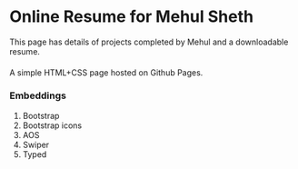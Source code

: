 # Online Resume for Mehul Sheth
This page has details of projects completed by Mehul and a downloadable resume.
####
A simple HTML+CSS page hosted on Github Pages.
### Embeddings
1. Bootstrap
2. Bootstrap icons
3. AOS
4. Swiper
5. Typed
